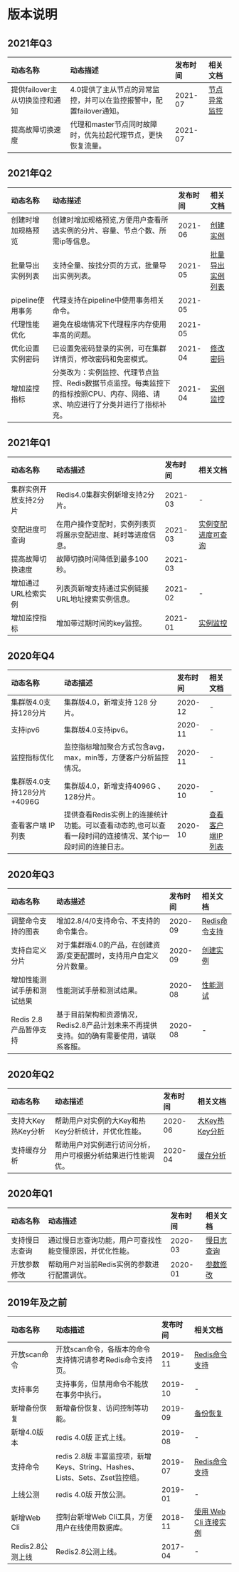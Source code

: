 # 版本说明


## 2021年Q3

| 动态名称 | 动态描述  | 发布时间	  | 相关文档   |
|   :---  |  :---   |  :---  |:---  |
|   提供failover主从切换监控和通知	|   4.0提供了主从节点的异常监控，并可以在监控报警中，配置failover通知。	|   2021-07	|  [节点异常监控](../Operation-Guide/Monitoring/Node-Notice.md)  |  
|   提高故障切换速度	|   代理和master节点同时故障时，优先拉起代理节点，更快恢复流量。	|   2021-07  |   |   


## 2021年Q2
| 动态名称 | 动态描述  | 发布时间	  | 相关文档   |
|   :---  |  :---   |  :---  |:---  |
|   创建时增加规格预览	|   创建时增加规格预览,方便用户查看所选实例的分片、容量、节点个数、所需ip等信息。	|   2021-06	|  [创建实例](../Getting-Started/Create-Instance.md)  |   
|   批量导出实例列表	|   支持全量、按找分页的方式，批量导出实例列表。  |   	2021-05	|  [批量导出实例列表](../Operation-Guide/Instance-Management/Export-Instance.md)   |   
|   pipeline使用事务	|   代理支持在pipeline中使用事务相关命令。	|   2021-05 |   |   
|   代理性能优化	|   避免在极端情况下代理程序内存使用率高的问题。	|   2021-05  |   |    
|   优化设置实例密码	|   已设置免密码登录的实例，可在集群详情页，修改密码和免密模式。  |   	2021-04	|  [修改密码](../Operation-Guide/Instance-Management/Change-Password.md)   |   
|   增加监控指标	|   分类改为：实例监控、代理节点监控、Redis数据节点监控。每类监控下的指标按照CPU、内存、网络、请求、响应进行了分类并进行了指标补充。 	|   2021-04	|   [实例监控](../Operation-Guide/Monitoring/Monitoring.md)    |   

## 2021年Q1
| 动态名称 | 动态描述  | 发布时间	  | 相关文档   |
|   :---  |  :---   |  :---  |:---  |
|   集群实例开放支持2分片 | Redis4.0集群实例新增支持2分片。  | 2021-03	|  -   |   
|   变配进度可查询	|   在用户操作变配时，实例列表页将展示变配进度、耗时等进度信息。 	|   2021-03	|  [实例变配进度可查询](../Operation-Guide/Instance-Management/Change-Configuration.md)  | 
|   提高故障切换速度	|   故障切换时间降低到最多100秒。 	|   2021-03  |   
|   增加通过URL检索实例	|   列表页新增支持通过实例链接URL地址搜索实例信息。 |   	2021-02	|  -    |   
|   增加监控指标	|   增加带过期时间的key监控。 		|   2021-01	|  [实例监控](../Operation-Guide/Monitoring/Monitoring.md)    |   



## 2020年Q4
| 动态名称 | 动态描述  | 发布时间	  | 相关文档   |
|   :---  |  :---   |  :---  |:---  |
|   集群版4.0支持128分片	|   集群版4.0，新增支持 128 分片。 		|   2020-12	|  -   |   
|   支持ipv6  |   	集群版4.0支持ipv6。 		|   2020-11 | - |   
|   监控指标优化  |   	监控指标增加聚合方式包含avg，max，min等，方便客户分析监控情况。 		|   2020-11	|  -  |   
|   集群版4.0支持128分片+4096G  |   	集群版4.0，新增支持4096G 、128分片。 	|   	2020-10	|    -  |   
|   查看客户端 IP 列表	  |   提供查看Redis实例上的连接统计功能。可以查看动态的,也可以查看一段时间的连接情况、某个ip一段时间的连接日志。   |     2020-10	|    [查看客户端IP列表](../Operation-Guide/Instance-Management/ClientIPList.md)  


## 2020年Q3
| 动态名称 | 动态描述  | 发布时间	  | 相关文档   |
|   :---  |  :---   |  :---  |:---  |
|   调整命令支持的图表	|   增加2.8/4/0支持命令、不支持的命令集合。	|   2020-09	|    [Redis命令支持](../Getting-Started/Command-Supported.md)	| 
|   支持自定义分片  |   	对于集群版4.0的产品，在创建资源/变更配置时，支持用户自定义分片数量。	|   2020-09	|   [创建实例](../Getting-Started/Create-Instance.md)  |   
|   增加性能测试手册和测试结果	  |  性能测试手册和测试结果。 		  |  2020-08  |  	 [性能测试](../Performance-Test/Test-environment.md)  |  
|   Redis 2.8 产品暂停支持	|   基于目前架构和资源情况，Redis2.8产品计划未来不再提供支持。如的确有需要使用，请联系客服。 |   2020-08	|   -   | 

## 2020年Q2
| 动态名称 | 动态描述  | 发布时间	  | 相关文档   |
|   :---  |  :---   |  :---  |:---  |
|   支持大Key热Key分析	|  帮助用户对实例的大Key和热Key分析统计，并优化性能。	|   2020-06	|    [大Key热Key分析](../Operation-Guide/Cache-Analysis/Key-Analysis.md)	| 
|   支持缓存分析	|  帮助用户对实例进行访问分析，用户可根据分析结果进行性能调优。	|   2020-04	|    [缓存分析](../Operation-Guide/Cache-Analysis/Cache-Analysis.md)	| 

## 2020年Q1
| 动态名称 | 动态描述  | 发布时间	  | 相关文档   |
|   :---  |  :---   |  :---  |:---  |
|   支持慢日志查询	|  通过慢日志查询功能，用户可查找性能变慢原因，并优化性能。	|   2020-03	|    [慢日志查询](../Operation-Guide/Cache-Analysis/SlowLog.md)	| 
|   开放参数修改	|  帮助用户对当前Redis实例的参数进行配置调优。	|   2020-01	|    [参数修改](../Operation-Guide/Instance-Management/Modify-Instancename.md)	| 


## 2019年及之前
| 动态名称 | 动态描述  | 发布时间	  | 相关文档   |
|   :---  |  :---   |  :---  |:---  |
|   开放scan命令 |   开放scan命令，各版本的命令支持情况请参考Redis命令支持页。 		|   2019-11	|     [Redis命令支持](../Getting-Started/Command-Supported.md)    |   
|   支持事务	|   支持事务，但禁用命令不能放在事务中执行。|   	2019-10	|   -   |   
|   新增备份恢复	|      新增备份恢复、访问控制等功能。  |   2019-09	|     [备份恢复](../Operation-Guide/Backup-And-Recovery.md)    |   
|   新增4.0版本	|      redis 4.0版 正式上线。 	  |   2019-08	|   -   |   
|   支持命令		|  redis 2.8版 丰富监控项，新增Keys、String、Hashes、Lists、Sets、Zset监控组。	|   2019-07	 |   [Redis命令支持](../Getting-Started/Command-Supported.md) |   
|   上线公测|   	redis 4.0版  开放公测。 	|   	2019-01 |  -    |   
|   新增Web Cli	|   控制台新增Web Cli工具，方便用户在线使用数据库。 		|   2018-11	|      [使用 Web Cli 连接实例](../Getting-Started/Connect-Instances.md)     |   
|   Redis2.8公测上线|   	Redis2.8公测上线。 	 |   	2017-04	|  - |   



